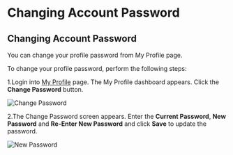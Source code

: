 # Changing Account Password

## Changing Account Password <a id="changing-account-password"></a>

You can change your profile password from My Profile page.

To change your profile password, perform the following steps:

1.Login into [My Profile](https://myprofile.linuxfoundation.org/) page. The My Profile dashboard appears. Click the **Change Password** button.

![Change Password](https://gblobscdn.gitbook.com/assets%2F-M-jSu-OKTpJoS9behGp%2F-MBST3xZ5Yo4YHnnIVi0%2F-MBSWV1vjaJ__WvgXVdH%2FChange%20Password.png?alt=media&token=af7b5657-7149-4127-900c-265a58332f07)

2.The Change Password screen appears. Enter the **Current Password**, **New Password** and **Re-Enter New Password** and click **Save** to update the password.

![New Password](https://gblobscdn.gitbook.com/assets%2F-M-jSu-OKTpJoS9behGp%2F-MBST3xZ5Yo4YHnnIVi0%2F-MBSX3IsGE1TjotnJJWP%2FNew%20Password.png?alt=media&token=effe0407-1773-4d19-a975-4a306b5807c0)

## 

